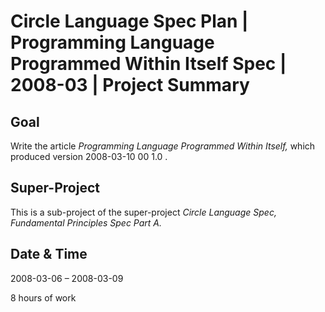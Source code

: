 ﻿Circle Language Spec Plan | Programming Language Programmed Within Itself Spec | 2008-03 | Project Summary
=========================================================================================================


Goal
----

Write the article *Programming Language Programmed Within Itself,* which produced version  2008-03-10 00  1.0 .


Super-Project
-------------

This is a sub-project of the super-project *Circle Language Spec, Fundamental Principles Spec Part A.*


Date & Time
------------

2008-03-06 – 2008-03-09

8 hours of work


